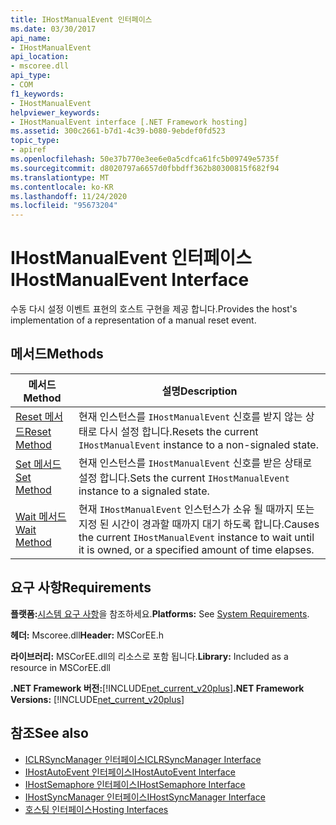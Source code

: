 ```yaml
---
title: IHostManualEvent 인터페이스
ms.date: 03/30/2017
api_name:
- IHostManualEvent
api_location:
- mscoree.dll
api_type:
- COM
f1_keywords:
- IHostManualEvent
helpviewer_keywords:
- IHostManualEvent interface [.NET Framework hosting]
ms.assetid: 300c2661-b7d1-4c39-b080-9ebdef0fd523
topic_type:
- apiref
ms.openlocfilehash: 50e37b770e3ee6e0a5cdfca61fc5b09749e5735f
ms.sourcegitcommit: d8020797a6657d0fbbdff362b80300815f682f94
ms.translationtype: MT
ms.contentlocale: ko-KR
ms.lasthandoff: 11/24/2020
ms.locfileid: "95673204"
---
```

# <a name="ihostmanualevent-interface"></a><span data-ttu-id="01def-102">IHostManualEvent 인터페이스</span><span class="sxs-lookup"><span data-stu-id="01def-102">IHostManualEvent Interface</span></span>

<span data-ttu-id="01def-103">수동 다시 설정 이벤트 표현의 호스트 구현을 제공 합니다.</span><span class="sxs-lookup"><span data-stu-id="01def-103">Provides the host's implementation of a representation of a manual reset event.</span></span>  
  
## <a name="methods"></a><span data-ttu-id="01def-104">메서드</span><span class="sxs-lookup"><span data-stu-id="01def-104">Methods</span></span>  
  
|<span data-ttu-id="01def-105">메서드</span><span class="sxs-lookup"><span data-stu-id="01def-105">Method</span></span>|<span data-ttu-id="01def-106">설명</span><span class="sxs-lookup"><span data-stu-id="01def-106">Description</span></span>|  
|------------|-----------------|  
|[<span data-ttu-id="01def-107">Reset 메서드</span><span class="sxs-lookup"><span data-stu-id="01def-107">Reset Method</span></span>](ihostmanualevent-reset-method.md)|<span data-ttu-id="01def-108">현재 인스턴스를 `IHostManualEvent` 신호를 받지 않는 상태로 다시 설정 합니다.</span><span class="sxs-lookup"><span data-stu-id="01def-108">Resets the current `IHostManualEvent` instance to a non-signaled state.</span></span>|  
|[<span data-ttu-id="01def-109">Set 메서드</span><span class="sxs-lookup"><span data-stu-id="01def-109">Set Method</span></span>](ihostmanualevent-set-method.md)|<span data-ttu-id="01def-110">현재 인스턴스를 `IHostManualEvent` 신호를 받은 상태로 설정 합니다.</span><span class="sxs-lookup"><span data-stu-id="01def-110">Sets the current `IHostManualEvent` instance to a signaled state.</span></span>|  
|[<span data-ttu-id="01def-111">Wait 메서드</span><span class="sxs-lookup"><span data-stu-id="01def-111">Wait Method</span></span>](ihostmanualevent-wait-method.md)|<span data-ttu-id="01def-112">현재 `IHostManualEvent` 인스턴스가 소유 될 때까지 또는 지정 된 시간이 경과할 때까지 대기 하도록 합니다.</span><span class="sxs-lookup"><span data-stu-id="01def-112">Causes the current `IHostManualEvent` instance to wait until it is owned, or a specified amount of time elapses.</span></span>|  
  
## <a name="requirements"></a><span data-ttu-id="01def-113">요구 사항</span><span class="sxs-lookup"><span data-stu-id="01def-113">Requirements</span></span>  

 <span data-ttu-id="01def-114">**플랫폼:**[시스템 요구 사항](../../get-started/system-requirements.md)을 참조하세요.</span><span class="sxs-lookup"><span data-stu-id="01def-114">**Platforms:** See [System Requirements](../../get-started/system-requirements.md).</span></span>  
  
 <span data-ttu-id="01def-115">**헤더:** Mscoree.dll</span><span class="sxs-lookup"><span data-stu-id="01def-115">**Header:** MSCorEE.h</span></span>  
  
 <span data-ttu-id="01def-116">**라이브러리:** MSCorEE.dll의 리소스로 포함 됩니다.</span><span class="sxs-lookup"><span data-stu-id="01def-116">**Library:** Included as a resource in MSCorEE.dll</span></span>  
  
 <span data-ttu-id="01def-117">**.NET Framework 버전:**[!INCLUDE[net_current_v20plus](../../../../includes/net-current-v20plus-md.md)]</span><span class="sxs-lookup"><span data-stu-id="01def-117">**.NET Framework Versions:** [!INCLUDE[net_current_v20plus](../../../../includes/net-current-v20plus-md.md)]</span></span>  
  
## <a name="see-also"></a><span data-ttu-id="01def-118">참조</span><span class="sxs-lookup"><span data-stu-id="01def-118">See also</span></span>

- [<span data-ttu-id="01def-119">ICLRSyncManager 인터페이스</span><span class="sxs-lookup"><span data-stu-id="01def-119">ICLRSyncManager Interface</span></span>](iclrsyncmanager-interface.md)
- [<span data-ttu-id="01def-120">IHostAutoEvent 인터페이스</span><span class="sxs-lookup"><span data-stu-id="01def-120">IHostAutoEvent Interface</span></span>](ihostautoevent-interface.md)
- [<span data-ttu-id="01def-121">IHostSemaphore 인터페이스</span><span class="sxs-lookup"><span data-stu-id="01def-121">IHostSemaphore Interface</span></span>](ihostsemaphore-interface.md)
- [<span data-ttu-id="01def-122">IHostSyncManager 인터페이스</span><span class="sxs-lookup"><span data-stu-id="01def-122">IHostSyncManager Interface</span></span>](ihostsyncmanager-interface.md)
- [<span data-ttu-id="01def-123">호스팅 인터페이스</span><span class="sxs-lookup"><span data-stu-id="01def-123">Hosting Interfaces</span></span>](hosting-interfaces.md)
